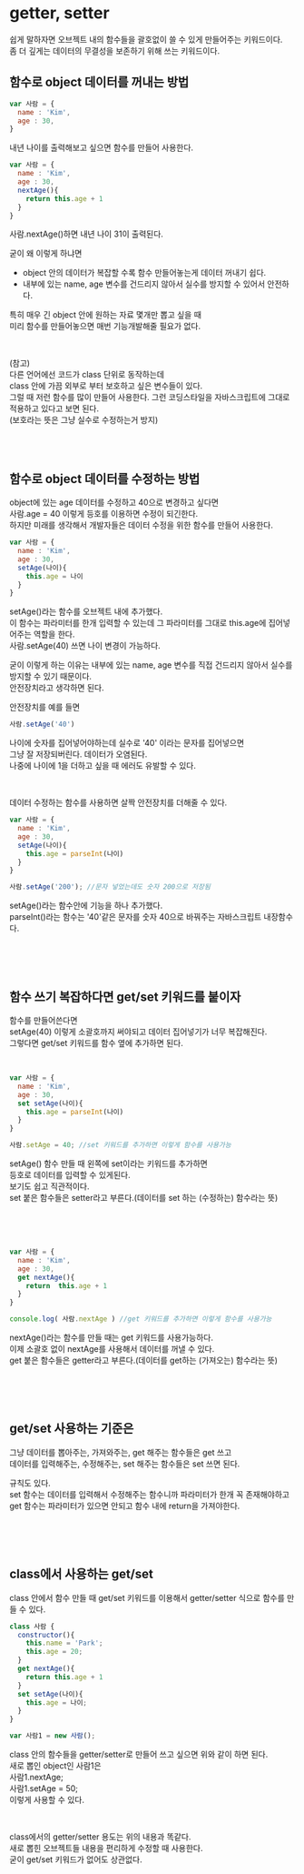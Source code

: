 # getter, setter

쉽게 말하자면 오브젝트 내의 함수들을 괄호없이 쓸 수 있게 만들어주는 키워드이다.   
좀 더 깊게는 데이터의 무결성을 보존하기 위해 쓰는 키워드이다.  

## 함수로 object 데이터를 꺼내는 방법 

```javascript
var 사람 = {
  name : 'Kim',
  age : 30,
}
```
내년 나이를 출력해보고 싶으면 함수를 만들어 사용한다.  

```javascript
var 사람 = {
  name : 'Kim',
  age : 30,
  nextAge(){
    return this.age + 1
  }
}
```
사람.nextAge()하면 내년 나이 31이 출력된다.  

굳이 왜 이렇게 하냐면  
 - object 안의 데이터가 복잡할 수록 함수 만들어놓는게 데이터 꺼내기 쉽다.  
 - 내부에 있는 name, age 변수를 건드리지 않아서 실수를 방지할 수 있어서 안전하다.  
 
특히 매우 긴 object 안에 원하는 자료 몇개만 뽑고 싶을 때    
미리 함수를 만들어놓으면 매번 기능개발해줄 필요가 없다.    

<br/>

(참고)   
다른 언어에선 코드가 class 단위로 동작하는데            
class 안에 가끔 외부로 부터 보호하고 싶은 변수들이 있다.        
그럴 때 저런 함수를 많이 만들어 사용한다. 그런 코딩스타일을 자바스크립트에 그대로 적용하고 있다고 보면 된다.    
(보호라는 뜻은 그냥 실수로 수정하는거 방지)  

<br/><br/>


## 함수로 object 데이터를 수정하는 방법 

object에 있는 age 데이터를 수정하고 40으로 변경하고 싶다면  
사람.age = 40 이렇게 등호를 이용하면 수정이 되긴한다.  
하지만 미래를 생각해서 개발자들은 데이터 수정을 위한 함수를 만들어 사용한다.  

```javascript
var 사람 = {
  name : 'Kim',
  age : 30,
  setAge(나이){
    this.age = 나이
  }
}
```
setAge()라는 함수를 오브젝트 내에 추가했다.  
이 함수는 파라미터를 한개 입력할 수 있는데 그 파라미터를 그대로 this.age에 집어넣어주는 역할을 한다.  
사람.setAge(40) 쓰면 나이 변경이 가능하다.  

굳이 이렇게 하는 이유는
내부에 있는 name, age 변수를 직접 건드리지 않아서 실수를 방지할 수 있기 때문이다.  
안전장치라고 생각하면 된다.  

안전장치를 예를 들면
```javascript
사람.setAge('40')
```
나이에 숫자를 집어넣어야하는데 실수로 '40' 이라는 문자를 집어넣으면  
그냥 잘 저장되버린다.  데이터가 오염된다.  
나중에 나이에 1을 더하고 싶을 때 에러도 유발할 수 있다.  

<br/>

데이터 수정하는 함수를 사용하면 살짝 안전장치를 더해줄 수 있다.  

```javascript
var 사람 = {
  name : 'Kim',
  age : 30,
  setAge(나이){
    this.age = parseInt(나이)
  }
}

사람.setAge('200'); //문자 넣었는데도 숫자 200으로 저장됨
```
setAge()라는 함수안에 기능을 하나 추가했다.  
parseInt()라는 함수는 '40'같은 문자를 숫자 40으로 바꿔주는 자바스크립트 내장함수다.  

<br/><br/><br/>

## 함수 쓰기 복잡하다면 get/set 키워드를 붙이자
함수를 만들어쓴다면  
setAge(40) 이렇게 소괄호까지 써야되고 데이터 집어넣기가 너무 복잡해진다.  
그렇다면 get/set 키워드를 함수 옆에 추가하면 된다.  

<br/> 

```javascript
var 사람 = {
  name : 'Kim',
  age : 30,
  set setAge(나이){
    this.age = parseInt(나이)
  }
}

사람.setAge = 40; //set 키워드를 추가하면 이렇게 함수를 사용가능
```
setAge() 함수 만들 때 왼쪽에 set이라는 키워드를 추가하면  
등호로 데이터를 입력할 수 있게된다.  
보기도 쉽고 직관적이다.  
set 붙은 함수들은 setter라고 부른다.(데이터를 set 하는 (수정하는) 함수라는 뜻)  

<br/><br/><br/>

```javascript
var 사람 = {
  name : 'Kim',
  age : 30,
  get nextAge(){
    return  this.age + 1  
  }
}

console.log( 사람.nextAge ) //get 키워드를 추가하면 이렇게 함수를 사용가능
```
nextAge()라는 함수를 만들 때는 get 키워드를 사용가능하다.  
이제 소괄호 없이 nextAge를 사용해서 데이터를 꺼낼 수 있다.  
get 붙은 함수들은 getter라고 부른다.(데이터를 get하는 (가져오는) 함수라는 뜻)  

<br/><br/><br/>


## get/set 사용하는 기준은

그냥 데이터를 뽑아주는, 가져와주는, get 해주는 함수들은 get 쓰고     
데이터를 입력해주는, 수정해주는, set 해주는 함수들은 set 쓰면 된다.  

규칙도 있다.  
set 함수는 데이터를 입력해서 수정해주는 함수니까 파라미터가 한개 꼭 존재해야하고  
get 함수는 파라미터가 있으면 안되고 함수 내에 return을 가져야한다.  

<br/><br/><br/>

## class에서 사용하는 get/set

class 안에서 함수 만들 때 get/set 키워드를 이용해서 getter/setter 식으로 함수를 만들 수 있다.  

```javascript
class 사람 {
  constructor(){
    this.name = 'Park';
    this.age = 20;
  }
  get nextAge(){
    return this.age + 1
  }
  set setAge(나이){
    this.age = 나이;
  }
}

var 사람1 = new 사람();
```
class 안의 함수들을 getter/setter로 만들어 쓰고 싶으면 위와 같이 하면 된다.  
새로 뽑인 object인 사람1은   
사람1.nextAge;  
사람1.setAge = 50;  
이렇게 사용할 수 있다.  

<br/>

class에서의 getter/setter 용도는 위의 내용과 똑같다.  
새로 뽑힌 오브젝트들 내용을 편리하게 수정할 때 사용한다.  
굳이 get/set 키워드가 없어도 상관없다.

<br/>
